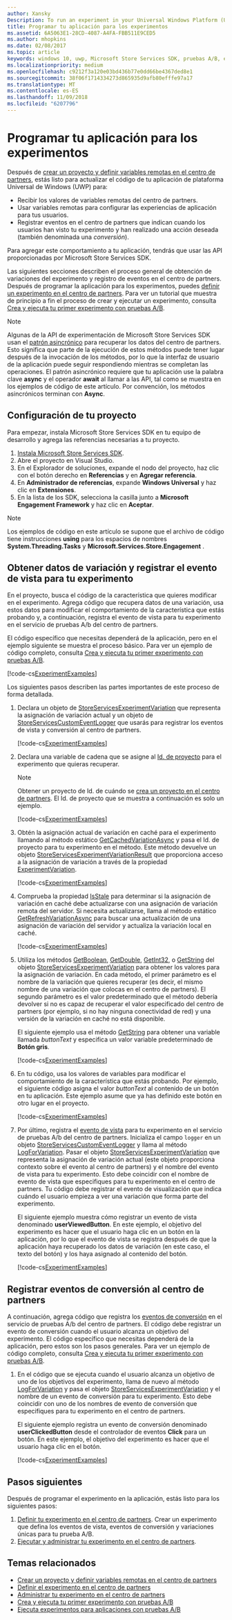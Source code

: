 ```yaml
---
author: Xansky
Description: To run an experiment in your Universal Windows Platform (UWP) app with A/B testing, you must code the experiment in your app.
title: Programar tu aplicación para los experimentos
ms.assetid: 6A5063E1-28CD-4087-A4FA-FBB511E9CED5
ms.author: mhopkins
ms.date: 02/08/2017
ms.topic: article
keywords: windows 10, uwp, Microsoft Store Services SDK, pruebas A/B, experimentos
ms.localizationpriority: medium
ms.openlocfilehash: c9212f3a120e03bd436b77e0dd66be4367ded8e1
ms.sourcegitcommit: 38f06f1714334273d865935d9afb80efffe97a17
ms.translationtype: MT
ms.contentlocale: es-ES
ms.lasthandoff: 11/09/2018
ms.locfileid: "6207796"
---
```

# <a name="code-your-app-for-experimentation"></a>Programar tu aplicación para los experimentos

Después de [crear un proyecto y definir variables remotas en el centro de partners](create-a-project-and-define-remote-variables-in-the-dev-center-dashboard.md), estás listo para actualizar el código de tu aplicación de plataforma Universal de Windows (UWP) para:
* Recibir los valores de variables remotas del centro de partners.
* Usar variables remotas para configurar las experiencias de aplicación para tus usuarios.
* Registrar eventos en el centro de partners que indican cuando los usuarios han visto tu experimento y han realizado una acción deseada (también denominada una *conversión*).

Para agregar este comportamiento a tu aplicación, tendrás que usar las API proporcionadas por Microsoft Store Services SDK.

Las siguientes secciones describen el proceso general de obtención de variaciones del experimento y registro de eventos en el centro de partners. Después de programar la aplicación para los experimentos, puedes [definir un experimento en el centro de partners](define-your-experiment-in-the-dev-center-dashboard.md). Para ver un tutorial que muestra de principio a fin el proceso de crear y ejecutar un experimento, consulta [Crea y ejecuta tu primer experimento con pruebas A/B](create-and-run-your-first-experiment-with-a-b-testing.md).

> [!NOTE]
> Algunas de la API de experimentación de Microsoft Store Services SDK usan el [patrón asincrónico](../threading-async/asynchronous-programming-universal-windows-platform-apps.md) para recuperar los datos del centro de partners. Esto significa que parte de la ejecución de estos métodos puede tener lugar después de la invocación de los métodos, por lo que la interfaz de usuario de la aplicación puede seguir respondiendo mientras se completan las operaciones. El patrón asincrónico requiere que tu aplicación use la palabra clave **async** y el operador **await** al llamar a las API, tal como se muestra en los ejemplos de código de este artículo. Por convención, los métodos asincrónicos terminan con **Async**.

## <a name="configure-your-project"></a>Configuración de tu proyecto

Para empezar, instala Microsoft Store Services SDK en tu equipo de desarrollo y agrega las referencias necesarias a tu proyecto.

1. [Instala Microsoft Store Services SDK](microsoft-store-services-sdk.md#install-the-sdk).
2. Abre el proyecto en Visual Studio.
3. En el Explorador de soluciones, expande el nodo del proyecto, haz clic con el botón derecho en **Referencias** y en **Agregar referencia**.
3. En **Administrador de referencias**, expande **Windows Universal** y haz clic en **Extensiones**.
4. En la lista de los SDK, selecciona la casilla junto a **Microsoft Engagement Framework** y haz clic en **Aceptar**.

> [!NOTE]
> Los ejemplos de código en este artículo se supone que el archivo de código tiene instrucciones **using** para los espacios de nombres **System.Threading.Tasks** y **Microsoft.Services.Store.Engagement** .

## <a name="get-variation-data-and-log-the-view-event-for-your-experiment"></a>Obtener datos de variación y registrar el evento de vista para tu experimento

En el proyecto, busca el código de la característica que quieres modificar en el experimento. Agrega código que recupera datos de una variación, usa estos datos para modificar el comportamiento de la característica que estás probando y, a continuación, registra el evento de vista para tu experimento en el servicio de pruebas A/b del centro de partners.

El código específico que necesitas dependerá de la aplicación, pero en el ejemplo siguiente se muestra el proceso básico. Para ver un ejemplo de código completo, consulta [Crea y ejecuta tu primer experimento con pruebas A/B](create-and-run-your-first-experiment-with-a-b-testing.md).

[!code-cs[ExperimentExamples](./code/StoreSDKSamples/cs/ExperimentExamples.cs#ExperimentCodeSample)]

Los siguientes pasos describen las partes importantes de este proceso de forma detallada.

1. Declara un objeto de [StoreServicesExperimentVariation](https://docs.microsoft.com/uwp/api/microsoft.services.store.engagement.storeservicesexperimentvariation) que representa la asignación de variación actual y un objeto de [StoreServicesCustomEventLogger](https://docs.microsoft.com/uwp/api/microsoft.services.store.engagement.storeservicescustomeventlogger) que usarás para registrar los eventos de vista y conversión al centro de partners.

    [!code-cs[ExperimentExamples](./code/StoreSDKSamples/cs/ExperimentExamples.cs#Snippet1)]

2. Declara una variable de cadena que se asigne al [Id. de proyecto](run-app-experiments-with-a-b-testing.md#terms) para el experimento que quieras recuperar.
    > [!NOTE]
    > Obtener un proyecto de Id. de cuándo se [crea un proyecto en el centro de partners](create-a-project-and-define-remote-variables-in-the-dev-center-dashboard.md). El Id. de proyecto que se muestra a continuación es solo un ejemplo.

    [!code-cs[ExperimentExamples](./code/StoreSDKSamples/cs/ExperimentExamples.cs#Snippet2)]

3. Obtén la asignación actual de variación en caché para el experimento llamando al método estático [GetCachedVariationAsync](https://docs.microsoft.com/uwp/api/microsoft.services.store.engagement.storeservicesexperimentvariation.getcachedvariationasync) y pasa el Id. de proyecto para tu experimento en el método. Este método devuelve un objeto [StoreServicesExperimentVariationResult](https://docs.microsoft.com/uwp/api/microsoft.services.store.engagement.storeservicesexperimentvariationresult) que proporciona acceso a la asignación de variación a través de la propiedad [ExperimentVariation](https://docs.microsoft.com/uwp/api/microsoft.services.store.engagement.storeservicesexperimentvariationresult.experimentvariation).

    [!code-cs[ExperimentExamples](./code/StoreSDKSamples/cs/ExperimentExamples.cs#Snippet3)]

4. Comprueba la propiedad [IsStale](htthttps://docs.microsoft.com/uwp/api/microsoft.services.store.engagement.storeservicesexperimentvariation.isstale) para determinar si la asignación de variación en caché debe actualizarse con una asignación de variación remota del servidor. Si necesita actualizarse, llama al método estático [GetRefreshVariationAsync](https://docs.microsoft.com/uwp/api/microsoft.services.store.engagement.storeservicesexperimentvariation.getrefreshedvariationasync) para buscar una actualización de una asignación de variación del servidor y actualiza la variación local en caché.

    [!code-cs[ExperimentExamples](./code/StoreSDKSamples/cs/ExperimentExamples.cs#Snippet4)]

5. Utiliza los métodos [GetBoolean](https://docs.microsoft.com/uwp/api/microsoft.services.store.engagement.storeservicesexperimentvariation.getboolean), [GetDouble](https://docs.microsoft.com/uwp/api/microsoft.services.store.engagement.storeservicesexperimentvariation.getdouble), [GetInt32](https://docs.microsoft.com/uwp/api/microsoft.services.store.engagement.storeservicesexperimentvariation.getint32), o [GetString](https://docs.microsoft.com/uwp/api/microsoft.services.store.engagement.storeservicesexperimentvariation.getstring) del objeto [StoreServicesExperimentVariation](https://docs.microsoft.com/uwp/api/microsoft.services.store.engagement.storeservicesexperimentvariation) para obtener los valores para la asignación de variación. En cada método, el primer parámetro es el nombre de la variación que quieres recuperar (es decir, el mismo nombre de una variación que colocas en el centro de partners). El segundo parámetro es el valor predeterminado que el método debería devolver si no es capaz de recuperar el valor especificado del centro de partners (por ejemplo, si no hay ninguna conectividad de red) y una versión de la variación en caché no está disponible.

    El siguiente ejemplo usa el método [GetString](https://docs.microsoft.com/uwp/api/microsoft.services.store.engagement.storeservicesexperimentvariation.getstring) para obtener una variable llamada *buttonText* y especifica un valor variable predeterminado de **Botón gris**.

    [!code-cs[ExperimentExamples](./code/StoreSDKSamples/cs/ExperimentExamples.cs#Snippet5)]

6. En tu código, usa los valores de variables para modificar el comportamiento de la característica que estás probando. Por ejemplo, el siguiente código asigna el valor *buttonText* al contenido de un botón en tu aplicación. Este ejemplo asume que ya has definido este botón en otro lugar en el proyecto.

    [!code-cs[ExperimentExamples](./code/StoreSDKSamples/cs/ExperimentExamples.cs#Snippet6)]

7. Por último, registra el [evento de vista](run-app-experiments-with-a-b-testing.md#terms) para tu experimento en el servicio de pruebas A/b del centro de partners. Inicializa el campo ```logger``` en un objeto [StoreServicesCustomEventLogger](https://docs.microsoft.com/uwp/api/microsoft.services.store.engagement.storeservicescustomeventlogger) y llama al método [LogForVariation](https://docs.microsoft.com/uwp/api/microsoft.services.store.engagement.storeservicescustomeventlogger.logforvariation). Pasar el objeto [StoreServicesExperimentVariation](https://docs.microsoft.com/uwp/api/microsoft.services.store.engagement.storeservicesexperimentvariation) que representa la asignación de variación actual (este objeto proporciona contexto sobre el evento al centro de partners) y el nombre del evento de vista para tu experimento. Esto debe coincidir con el nombre de evento de vista que especifiques para tu experimento en el centro de partners. Tu código debe registrar el evento de visualización que indica cuándo el usuario empieza a ver una variación que forma parte del experimento.

    El siguiente ejemplo muestra cómo registrar un evento de vista denominado **userViewedButton**. En este ejemplo, el objetivo del experimento es hacer que el usuario haga clic en un botón en la aplicación, por lo que el evento de vista se registra después de que la aplicación haya recuperado los datos de variación (en este caso, el texto del botón) y los haya asignado al contenido del botón.

    [!code-cs[ExperimentExamples](./code/StoreSDKSamples/cs/ExperimentExamples.cs#Snippet7)]

## <a name="log-conversion-events-to-partner-center"></a>Registrar eventos de conversión al centro de partners

A continuación, agrega código que registra los [eventos de conversión](run-app-experiments-with-a-b-testing.md#terms) en el servicio de pruebas A/b del centro de partners. El código debe registrar un evento de conversión cuando el usuario alcanza un objetivo del experimento. El código específico que necesitas dependerá de la aplicación, pero estos son los pasos generales. Para ver un ejemplo de código completo, consulta [Crea y ejecuta tu primer experimento con pruebas A/B](create-and-run-your-first-experiment-with-a-b-testing.md).

1. En el código que se ejecuta cuando el usuario alcanza un objetivo de uno de los objetivos del experimento, llama de nuevo al método [LogForVariation](https://docs.microsoft.com/uwp/api/microsoft.services.store.engagement.storeservicescustomeventlogger.logforvariation) y pasa el objeto [StoreServicesExperimentVariation](https://docs.microsoft.com/uwp/api/microsoft.services.store.engagement.storeservicesexperimentvariation) y el nombre de un evento de conversión para tu experimento. Esto debe coincidir con uno de los nombres de evento de conversión que especifiques para tu experimento en el centro de partners.

    El siguiente ejemplo registra un evento de conversión denominado **userClickedButton** desde el controlador de eventos **Click** para un botón. En este ejemplo, el objetivo del experimento es hacer que el usuario haga clic en el botón.

    [!code-cs[ExperimentExamples](./code/StoreSDKSamples/cs/ExperimentExamples.cs#Snippet8)]

## <a name="next-steps"></a>Pasos siguientes

Después de programar el experimento en la aplicación, estás listo para los siguientes pasos:
1. [Definir tu experimento en el centro de partners](define-your-experiment-in-the-dev-center-dashboard.md). Crear un experimento que defina los eventos de vista, eventos de conversión y variaciones únicas para tu prueba A/B.
2. [Ejecutar y administrar tu experimento en el centro de partners](manage-your-experiment.md).


## <a name="related-topics"></a>Temas relacionados

* [Crear un proyecto y definir variables remotas en el centro de partners](create-a-project-and-define-remote-variables-in-the-dev-center-dashboard.md)
* [Definir el experimento en el centro de partners](define-your-experiment-in-the-dev-center-dashboard.md)
* [Administrar tu experimento en el centro de partners](manage-your-experiment.md)
* [Crea y ejecuta tu primer experimento con pruebas A/B](create-and-run-your-first-experiment-with-a-b-testing.md)
* [Ejecuta experimentos para aplicaciones con pruebas A/B](run-app-experiments-with-a-b-testing.md)
